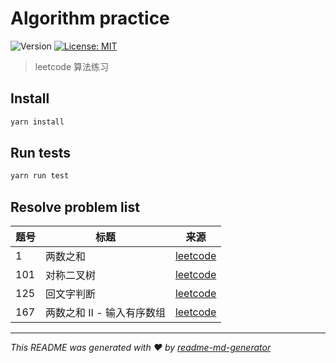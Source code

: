 # Algorithm practice

![Version](https://img.shields.io/badge/version-1.0.0-blue.svg?cacheSeconds=2592000)
[![License: MIT](https://img.shields.io/badge/License-MIT-yellow.svg)](#)

> leetcode 算法练习

## Install

```sh
yarn install
```

## Run tests

```sh
yarn run test
```

## Resolve problem list

| 题号 | 标题                       | 来源                                                                           |
| ---- | -------------------------- | ------------------------------------------------------------------------------ |
| 1    | 两数之和                   | [leetcode](https://leetcode-cn.com/problems/two-sum/)                          |
| 101  | 对称二叉树                 | [leetcode](https://leetcode-cn.com/problems/symmetric-tree/)                   |
| 125  | 回文字判断                 | [leetcode](https://leetcode-cn.com/problems/valid-palindrome/)                 |
| 167  | 两数之和 II - 输入有序数组 | [leetcode](https://leetcode-cn.com/problems/two-sum-ii-input-array-is-sorted/) |

---

_This README was generated with ❤️ by [readme-md-generator](https://github.com/kefranabg/readme-md-generator)_
